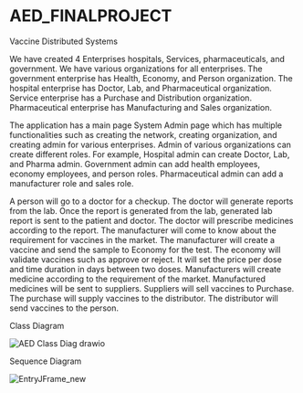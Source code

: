 # AED_FINALPROJECT


Vaccine Distributed Systems

We have created 4 Enterprises hospitals, Services, pharmaceuticals, and government. We have various organizations for all enterprises. The government enterprise has  Health, Economy, and Person organization. The hospital enterprise has  Doctor, Lab, and Pharmaceutical organization. Service enterprise has a Purchase and Distribution organization. Pharmaceutical enterprise has Manufacturing and Sales organization. 

The application has a main page System Admin page which has multiple functionalities such as creating the network, creating organization, and creating admin for various enterprises. Admin of various organizations can create different roles. For example, Hospital admin can create Doctor, Lab, and Pharma admin. Government admin can add health employees, economy employees, and person roles. Pharmaceutical admin can add a manufacturer role and sales role.

A person will go to a doctor for a checkup. The doctor will generate reports from the lab. Once the report is generated from the lab, generated lab report is sent to the patient and doctor. The doctor will prescribe medicines according to the report. The manufacturer will come to know about the requirement for vaccines in the market. The manufacturer will create a vaccine and send the sample to Economy for the test. The economy will validate vaccines such as approve or reject. It will set the price per dose and time duration in days between two doses. Manufacturers will create medicine according to the requirement of the market. Manufactured medicines will be sent to suppliers. Suppliers will sell vaccines to Purchase. The purchase will supply vaccines to the distributor. The distributor will send vaccines to the person.


Class Diagram

![AED Class Diag drawio](https://user-images.githubusercontent.com/113138473/206946583-8f9575fe-7636-412e-ae9e-8f7663c05f5d.png)

Sequence Diagram

![EntryJFrame_new](https://user-images.githubusercontent.com/113138473/206948558-b402069c-e138-4645-8198-c680713d9ce4.jpg)

